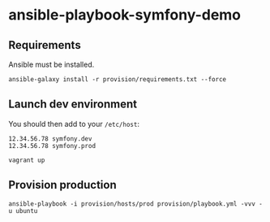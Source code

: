 # ansible-playbook-symfony-demo

## Requirements

Ansible must be installed.

    ansible-galaxy install -r provision/requirements.txt --force

## Launch dev environment

You should then add to your `/etc/host`:

    12.34.56.78 symfony.dev
    12.34.56.78 symfony.prod

    vagrant up

## Provision production

    ansible-playbook -i provision/hosts/prod provision/playbook.yml -vvv -u ubuntu
